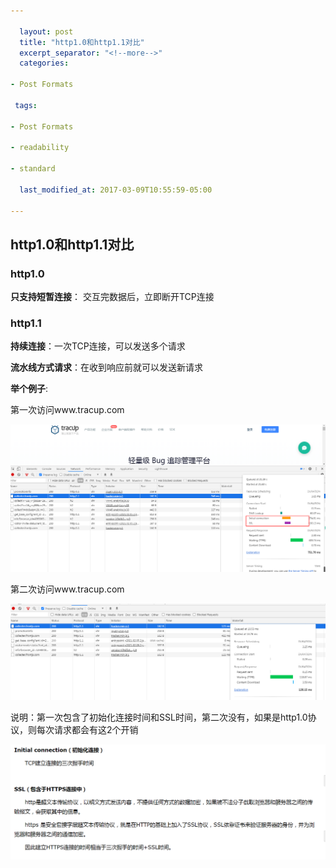 ```yaml
---

  layout: post
  title: "http1.0和http1.1对比"
  excerpt_separator: "<!--more-->"
  categories:

- Post Formats

 tags:

- Post Formats

- readability

- standard

  last_modified_at: 2017-03-09T10:55:59-05:00

---
```


## http1.0和http1.1对比

### http1.0

**只支持短暂连接**： 交互完数据后，立即断开TCP连接

### http1.1

**持续连接**：一次TCP连接，可以发送多个请求

**流水线方式请求**：在收到响应前就可以发送新请求



**举个例子**:  

第一次访问www.tracup.com

![image-20210222141958378](/img/image-20210222141958378.png)

第二次访问www.tracup.com

![image-20210222142059276](/img/image-20210222142059276.png)





说明：第一次包含了初始化连接时间和SSL时间，第二次没有，如果是http1.0协议，则每次请求都会有这2个开销

![image-20210222142210696](/img/image-20210222142210696.png)


